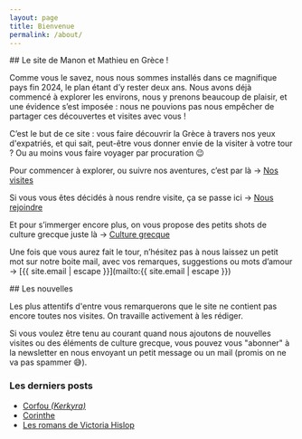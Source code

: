 ```yaml
---
layout: page
title: Bienvenue
permalink: /about/
---
```


<div class="section" markdown="1">
## Le site de Manon et Mathieu en Grèce !

Comme vous le savez, nous nous sommes installés dans ce magnifique pays fin 2024, le plan étant d’y rester deux ans. Nous avons déjà commencé à explorer les environs, nous y prenons beaucoup de plaisir, et une évidence s’est imposée : nous ne pouvions pas nous empêcher de partager ces découvertes et visites avec vous !

C’est le but de ce site : vous faire découvrir la Grèce à travers nos yeux d'expatriés, et qui sait, peut-être vous donner envie de la visiter à votre tour ? Ou au moins vous faire voyager par procuration 😉

Pour commencer à explorer, ou suivre nos aventures, c’est par là → [Nos visites](visites/index.md)

Si vous vous êtes décidés à nous rendre visite, ça se passe ici → [Nous rejoindre](./reservations.md)

Et pour s’immerger encore plus, on vous propose des petits shots de culture grecque juste là → [Culture grecque](./culture.md)

Une fois que vous aurez fait le tour, n’hésitez pas à nous laissez un petit mot sur notre boite mail, avec vos remarques, suggestions ou mots d’amour → [{{ site.email | escape }}](mailto:{{ site.email | escape }})
</div>

<div class="section" markdown="1">
## Les nouvelles

Les plus attentifs d'entre vous remarquerons que le site ne contient pas encore toutes nos visites.
On travaille activement à les rédiger.

Si vous voulez être tenu au courant quand nous ajoutons de nouvelles visites ou des éléments de culture grecque,
vous pouvez vous "abonner" à la newsletter en nous envoyant un petit message ou un mail
(promis on ne va pas spammer 😅).

### Les derniers posts

- [Corfou *(Kerkyra)*](/visites/ioniennes#corfou-kerkyra)
- [Corinthe](/visites/peloponnese#corinthe)
- [Les romans de Victoria Hislop](/culture#les-romans-de-victoria-hislop)


</div>